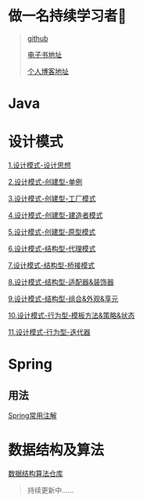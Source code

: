 # 做一名持续学习者👴

> [github](https://github.com/yourFrank/Javadoc)
>
> [电子书地址](https://imxyu.cn/Javadoc)
>
> [个人博客地址](https://imxyu.cn/)

# Java


# 设计模式

[1.设计模式-设计思想](docs/design_patterns/设计思想及原则.md)

[2.设计模式-创建型-单例](docs/design_patterns/creational/创建型-单例模式.md)

[3.设计模式-创建型-工厂模式](docs/design_patterns/creational/创建型-工厂模式.md)

[4.设计模式-创建型-建造者模式](docs/design_patterns/creational/创建型-建造者模式.md)

[5.设计模式-创建型-原型模式](docs/design_patterns/creational/创建型-原型模式.md)

[6.设计模式-结构型-代理模式](docs/design_patterns/structural_type/结构型-代理模式.md)

[7.设计模式-结构型-桥接模式](docs/design_patterns/structural_type/结构型-桥接模式.md)

[8.设计模式-结构型-适配器&装饰器](docs/design_patterns/structural_type/结构型-适配器&装饰器.md)

[9.设计模式-结构型-组合&外观&享元](docs/design_patterns/structural_type/结构型-组合&外观&享元.md)

[10.设计模式-行为型-模板方法&策略&状态](docs/design_patterns/behavior_type/行为型-模板方法&策略&状态.md)

[11.设计模式-行为型-迭代器](docs/design_patterns/behavior_type/行为型-迭代器.md)





# Spring

## 用法

[Spring常用注解](docs/spring/spring常用注解.md)



# 数据结构及算法

[数据结构算法仓库](https://github.com/yourFrank/play-algorithms-and-data-structures)

> 持续更新中......

